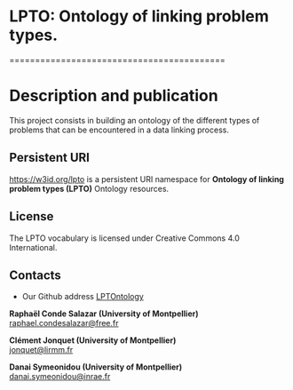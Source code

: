 # LPTO: Ontology of linking problem types. 
==========================================

# Description and publication 

This project consists in building an ontology of the different types of problems that can be encountered in a data linking process.  


## Persistent URI 
https://w3id.org/lpto is a persistent URI namespace for **Ontology of linking problem types (LPTO)** Ontology resources.


## License
The LPTO vocabulary is licensed under Creative Commons 4.0 International. 

## Contacts

* Our Github address [LPTOntology](https://github.com/LPTOntology)

**Raphaël Conde Salazar (University of Montpellier)**    
<raphael.condesalazar@free.fr> 

**Clément Jonquet (University of Montpellier)**  
<jonquet@lirmm.fr>  

**Danai Symeonidou (University of Montpellier)**  
<danai.symeonidou@inrae.fr>  